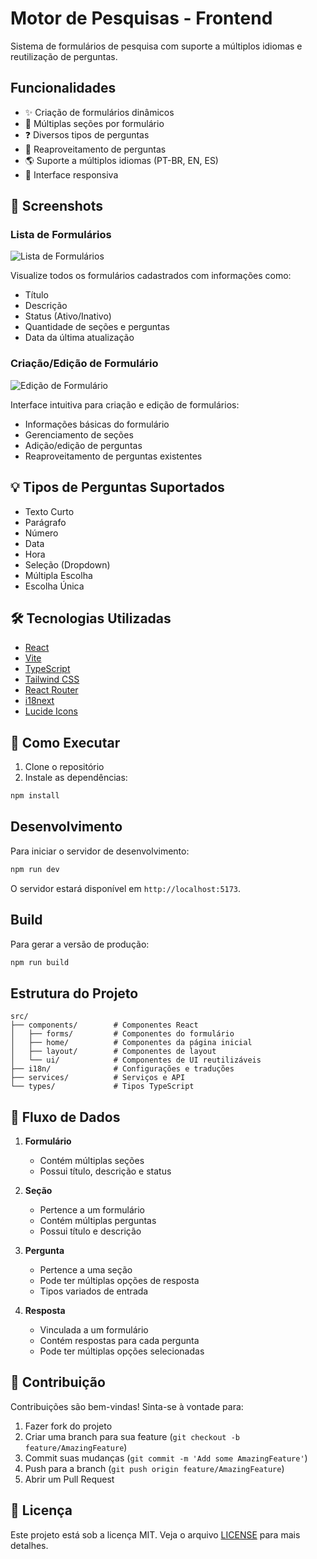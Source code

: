 # Motor de Pesquisas - Frontend

Sistema de formulários de pesquisa com suporte a múltiplos idiomas e reutilização de perguntas.

## Funcionalidades

- ✨ Criação de formulários dinâmicos
- 📑 Múltiplas seções por formulário
- ❓ Diversos tipos de perguntas
- 🔄 Reaproveitamento de perguntas
- 🌎 Suporte a múltiplos idiomas (PT-BR, EN, ES)
- 📱 Interface responsiva

## 📸 Screenshots

### Lista de Formulários
![Lista de Formulários](https://images.pexels.com/photos/3183150/pexels-photo-3183150.jpeg?auto=compress&cs=tinysrgb&w=1260&h=750&dpr=2)

Visualize todos os formulários cadastrados com informações como:
- Título
- Descrição
- Status (Ativo/Inativo)
- Quantidade de seções e perguntas
- Data da última atualização

### Criação/Edição de Formulário
![Edição de Formulário](https://images.pexels.com/photos/3183153/pexels-photo-3183153.jpeg?auto=compress&cs=tinysrgb&w=1260&h=750&dpr=2)

Interface intuitiva para criação e edição de formulários:
- Informações básicas do formulário
- Gerenciamento de seções
- Adição/edição de perguntas
- Reaproveitamento de perguntas existentes

## 💡 Tipos de Perguntas Suportados

- Texto Curto
- Parágrafo
- Número
- Data
- Hora
- Seleção (Dropdown)
- Múltipla Escolha
- Escolha Única

## 🛠️ Tecnologias Utilizadas

- [React](https://reactjs.org/)
- [Vite](https://vitejs.dev/)
- [TypeScript](https://www.typescriptlang.org/)
- [Tailwind CSS](https://tailwindcss.com/)
- [React Router](https://reactrouter.com/)
- [i18next](https://www.i18next.com/)
- [Lucide Icons](https://lucide.dev/)

## 🚀 Como Executar

1. Clone o repositório
2. Instale as dependências:
```bash
npm install
```

## Desenvolvimento

Para iniciar o servidor de desenvolvimento:

```bash
npm run dev
```

O servidor estará disponível em `http://localhost:5173`.

## Build

Para gerar a versão de produção:

```bash
npm run build
```

## Estrutura do Projeto

```
src/
├── components/        # Componentes React
│   ├── forms/         # Componentes do formulário
│   ├── home/          # Componentes da página inicial
│   ├── layout/        # Componentes de layout
│   └── ui/            # Componentes de UI reutilizáveis
├── i18n/              # Configurações e traduções
├── services/          # Serviços e API
└── types/             # Tipos TypeScript
```

## 🔄 Fluxo de Dados

1. **Formulário**
   - Contém múltiplas seções
   - Possui título, descrição e status

2. **Seção**
   - Pertence a um formulário
   - Contém múltiplas perguntas
   - Possui título e descrição

3. **Pergunta**
   - Pertence a uma seção
   - Pode ter múltiplas opções de resposta
   - Tipos variados de entrada

4. **Resposta**
   - Vinculada a um formulário
   - Contém respostas para cada pergunta
   - Pode ter múltiplas opções selecionadas

## 👥 Contribuição

Contribuições são bem-vindas! Sinta-se à vontade para:

1. Fazer fork do projeto
2. Criar uma branch para sua feature (`git checkout -b feature/AmazingFeature`)
3. Commit suas mudanças (`git commit -m 'Add some AmazingFeature'`)
4. Push para a branch (`git push origin feature/AmazingFeature`)
5. Abrir um Pull Request

## 📄 Licença

Este projeto está sob a licença MIT. Veja o arquivo [LICENSE](LICENSE) para mais detalhes.